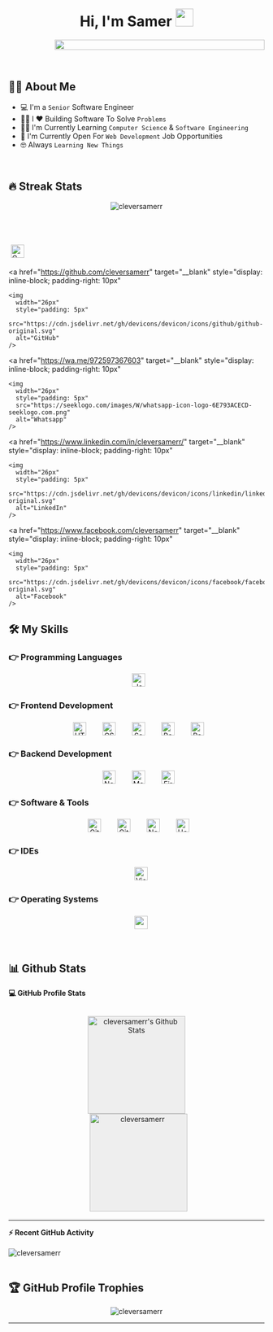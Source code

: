 <h1 align="center">Hi, I'm Samer <img src="https://media.giphy.com/media/hvRJCLFzcasrR4ia7z/giphy.gif" width="35"></h1>
<p style="display: flex; justify-content: center; margin-left: 18%;">
  <img style="width: 100%;" src="http://readme-typing-svg.herokuapp.com?lines=Welcome+To+My+GitHub+Page+🤩" />
</p>

<br>


## :sassy_man:  About Me
- :computer: I'm a `Senior` Software Engineer
- :technologist: I ❤️ Building Software To Solve `Problems`
- :student: I'm Currently Learning `Computer Science` & `Software Engineering`
- :thinking: I'm Currently Open For `Web Development` Job Opportunities
- :nerd_face: Always `Learning New Things`

<br>

## 🔥 Streak Stats
<p align="center"><img src="https://github-readme-streak-stats.herokuapp.com/?user=cleversamerr&theme=algolia" alt="cleversamerr" /></p>

<br>
<br>

<p>
  <a
    href="mailto:thedev.samer@gmail.com"
    target="__blank"
    style="display: inline-block; padding-right: 10px"
  >
    <img
      width="26px"
      style="padding: 5px"
      src="https://cdn.jsdelivr.net/gh/devicons/devicon/icons/google/google-original.svg"
      alt="Gmail"
    />
  </a>

  <a
    href="https://github.com/cleversamerr"
    target="__blank"
    style="display: inline-block; padding-right: 10px"
  >
    <img
      width="26px"
      style="padding: 5px"
      src="https://cdn.jsdelivr.net/gh/devicons/devicon/icons/github/github-original.svg"
      alt="GitHub"
    />
  </a>

  <a
    href="https://wa.me/972597367603"
    target="__blank"
    style="display: inline-block; padding-right: 10px"
  >
    <img
      width="26px"
      style="padding: 5px"
      src="https://seeklogo.com/images/W/whatsapp-icon-logo-6E793ACECD-seeklogo.com.png"
      alt="Whatsapp"
    />
  </a>

  <a
    href="https://www.linkedin.com/in/cleversamerr/"
    target="__blank"
    style="display: inline-block; padding-right: 10px"
  >
    <img
      width="26px"
      style="padding: 5px"
      src="https://cdn.jsdelivr.net/gh/devicons/devicon/icons/linkedin/linkedin-original.svg"
      alt="LinkedIn"
    />
  </a>

  <a
    href="https://www.facebook.com/cleversamerr"
    target="__blank"
    style="display: inline-block; padding-right: 10px"
  >
    <img
      width="26px"
      style="padding: 5px"
      src="https://cdn.jsdelivr.net/gh/devicons/devicon/icons/facebook/facebook-original.svg"
      alt="Facebook"
    />
  </a>
</p>





## 🛠️ My Skills

### 👉 Programming Languages

<p align="center"> 
  &emsp;
     <img alt="JavaScript" width="26px" src="https://cdn.jsdelivr.net/gh/devicons/devicon/icons/javascript/javascript-original.svg" style="padding-right:10px;" />
</p>

### 👉 Frontend Development
<p align="center"> 
  &emsp;
  <img alt="HTML5" width="26px" src="https://cdn.jsdelivr.net/gh/devicons/devicon/icons/html5/html5-original.svg" style="padding-right:10px;" />
  &emsp;
  <img alt="CSS3" width="26px" src="https://cdn.jsdelivr.net/gh/devicons/devicon/icons/css3/css3-original.svg" style="padding-right:10px;" />
  &emsp;
  <img alt="Sass" width="26px" src="https://cdn.jsdelivr.net/gh/devicons/devicon/icons/sass/sass-original.svg" style="padding-right:10px;" />
  &emsp;
  <img alt="React" width="26px" src="https://cdn.jsdelivr.net/gh/devicons/devicon/icons/react/react-original.svg" style="padding-right:10px;" />
  &emsp;
  <img alt="Redux" width="26px" src="https://img.icons8.com/ios/452/redux.png" style="padding-right:10px;" />
</p>

### 👉 Backend Development
<p align="center"> 
    &emsp;
    <img alt="Node.js" width="26px" src="https://cdn.jsdelivr.net/gh/devicons/devicon/icons/nodejs/nodejs-original.svg" style="padding-right:10px;" />
    &emsp; 
    <img alt="MongoDB" width="26px" src="https://cdn.jsdelivr.net/gh/devicons/devicon/icons/mongodb/mongodb-original.svg" style="padding-right:10px;" />
    &emsp;
    <img alt="Firebase" width="26px" src="https://www.vectorlogo.zone/logos/firebase/firebase-icon.svg" style="padding-right:10px;" />
</p>

 ### 👉 Software & Tools
 
<p align="center">
  &emsp;
    <img alt="Git" width="26px" src="https://cdn.jsdelivr.net/gh/devicons/devicon/icons/git/git-original.svg" style="padding-right:10px;" />
  &emsp;
    <img alt="GitHub" width="26px" src="https://cdn.jsdelivr.net/gh/devicons/devicon/icons/github/github-original.svg" style="padding-right:10px;" />
  &emsp;
  <img alt="Netlify" width="26px" src="https://www.vectorlogo.zone/logos/netlify/netlify-icon.svg" style="padding-right:10px;" />
  &emsp;
  <img alt="Heroku" width="26px" src="https://www.svgrepo.com/show/303683/heroku-logo.svg" style="padding-right:10px;" />
</p>

 ### 👉 IDEs
 
<p align="center">
  &emsp;
    <img width="26px" alt="Visual Studio Code" src="https://cdn.jsdelivr.net/gh/devicons/devicon/icons/vscode/vscode-original.svg" />
</p>

 ### 👉 Operating Systems
 
<p align="center">
  &emsp;
    <img width="26px" src="https://cdn.worldvectorlogo.com/logos/microsoft-windows-22.svg" />
</p>

<br/>

## 📊 Github Stats



  <summary><b>💻 GitHub Profile Stats</b></summary>
  <br/>
  <p align="center">
      <img style="background-color: #eee" alt="cleversamerr's Github Stats" src="https://github-readme-stats.vercel.app/api?username=cleversamerr&show_icons=true&count_private=false" height="192px"/>
  <br/>
    &nbsp;
      <img style="background-color: #eee" src="https://github-readme-stats.vercel.app/api/top-langs?username=cleversamerr&langs_count=10&show_icons=true&locale=en&layout=compact" alt="cleversamerr" height="192px"/>
    <br/>
  </p>

----

  <summary><b>⚡ Recent GitHub Activity</b></summary>
  <br/>
   <img alt="cleversamerr" src="https://activity-graph.herokuapp.com/graph?username=cleversamerr&custom_title=Samer%27s%20Contribution%20Graph&theme=react-dark" />
  <br/>


<br/>

## :trophy: GitHub Profile Trophies

<p align="center"> <img src="https://github-profile-trophy.vercel.app/?username=cleversamerr&layout=compact&theme=algolia" alt="cleversamerr" /> </p>

-----
